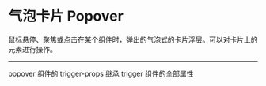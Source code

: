 # 气泡卡片 Popover

鼠标悬停、聚焦或点击在某个组件时，弹出的气泡式的卡片浮层。可以对卡片上的元素进行操作。

---

<script setup>
import PopoverBasicUse from "./component/popover-basic-use.md"
import PopoverTrigger from "./component/popover-trigger.md"
import PopoverPosition from "./component/popover-position.md"
import PopoverApi from "./component/popover-api.md"
import PopoverTip from "./component/popover-tip.md"
</script>

<popover-basic-use />
<popover-trigger />
<popover-position />
<yc-tag>popover</yc-tag> 组件的 <yc-tag>trigger-props</yc-tag> 继承 <yc-tag>trigger</yc-tag>  组件的全部属性
<popover-api />
<popover-tip />
